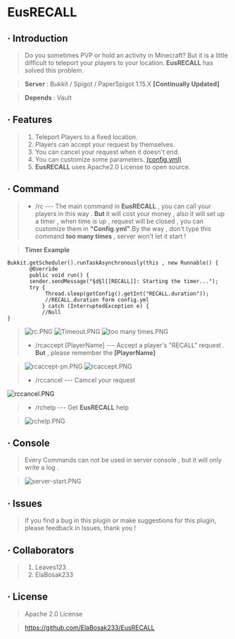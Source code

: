 # **EusRECALL**
## · Introduction
>Do you sometimes PVP or hold an activity in Minecraft? But it is a little difficult to teleport your players to your location. **EusRECALL** has solved this problem.

>**Server** : Bukkit / Spigot / PaperSpigot 1.15.X **[Continually Updated]**

>**Depends** : Vault
## · Features
>1. Teleport Players to a fixed location.
>2. Players can accept your request by themselves.
>3. You can cancel your request when it doesn't end.
>4. You can customize some parameters. <a href="https://github.com/ElaBosak233/EusRECALL/blob/master/src/main/resources/config.yml" target="_blank">(config.yml)</a>
>5. **EusRECALL** uses Apache2.0 License to open source.
## · Command
>* /rc --- The main command in **EusRECALL** , you can call your players in this way . **But** it will cost your money , also it will set up a timer , when time is up , request will be closed , you can customize them in **"Config.yml"**.By the way , don't type this command **too many times** , server won't let it start !

>**Timer Example**
```
Bukkit.getScheduler().runTaskAsynchronously(this , new Runnable() {
       @Override
       public void run() {
       sender.sendMessage("§d§l[[RECALL]]: Starting the timer...");
       try {
            Thread.sleep(getConfig().getInt("RECALL.duration"));
            //RECALL.duration form config.yml
           } catch (InterruptedException e) {
           //Null
}
```

>![rc.PNG](https://i.loli.net/2020/02/09/zjOkYbuRN2rSBIg.png)
>![Timeout.PNG](https://i.loli.net/2020/02/09/TQhH9zCWZ7Jibam.png)
>![too many times.PNG](https://i.loli.net/2020/02/09/jZLq41wzGBVrdux.png)
>* /rcaccept [PlayerName] --- Accept a player's "RECALL" request . **But** , please remember the **[PlayerName]**

>![rcaccept-pn.PNG](https://i.loli.net/2020/02/09/fHv2Eb6JaMGmSzP.png)
>![rcaccept.PNG](https://i.loli.net/2020/02/09/f7zoCB1cJmZTePq.png)
>* /rccancel --- Camcel your request

![rccancel.PNG](https://i.loli.net/2020/02/09/EIRj2oSFWfGdB1b.png)
>* /rchelp --- Get **EusRECALL** help

>![rchelp.PNG](https://i.loli.net/2020/02/09/LvSr4uAmEVTo8xF.png)
## · Console
>Every Commands can not be used in server console , but it will only write a log .

>![server-start.PNG](https://i.loli.net/2020/02/09/nLo7brvjIUw9f6d.png)

## · Issues
>If you find a bug in this plugin or make suggestions for this plugin, please feedback in Issues, thank you !

## · Collaborators
> 1. Leaves123
> 2. ElaBosak233

## · License
>Apache 2.0 License

>https://github.com/ElaBosak233/EusRECALL


